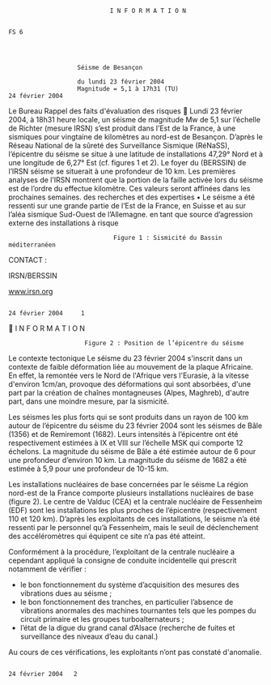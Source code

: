                                 I N F O R M A T I O N

                                                                                                                 FS 6




                       Séisme de Besançon

                       du lundi 23 février 2004
                       Magnitude = 5,1 à 17h31 (TU)                                        24 février 2004



 Le Bureau             Rappel des faits
 d'évaluation
 des risques            Lundi 23 février 2004, à 18h31 heure locale, un séisme de magnitude Mw de 5,1
                        sur l’échelle de Richter (mesure IRSN) s’est produit dans l’Est de la France, à une
 sismiques pour
                        vingtaine de kilomètres au nord-est de Besançon. D’après le Réseau National de
 la sûreté des          Surveillance Sismique (RéNaSS), l’épicentre du séisme se situe à une latitude de
 installations          47,29° Nord et à une longitude de 6,27° Est (cf. figures 1 et 2). Le foyer du
 (BERSSIN) de l’IRSN    séisme se situerait à une profondeur de 10 km. Les premières analyses de l’IRSN
                        montrent que la portion de la faille activée lors du séisme est de l’ordre du
 effectue               kilomètre. Ces valeurs seront affinées dans les prochaines semaines.
 des recherches
 et des expertises     • Le séisme a été ressenti sur une grande partie de l’Est de la France, en Suisse et au
 sur l’aléa sismique     Sud-Ouest de l’Allemagne.
 en tant que source
 d’agression externe
 des installations
 à risque




                                 Figure 1 : Sismicité du Bassin méditerranéen




CONTACT :

IRSN/BERSSIN




www.irsn.org


                                                                                                24 février 2004     1
                                     I N F O R M A T I O N




                         Figure 2 : Position de l’épicentre du séisme

Le contexte tectonique
Le séisme du 23 février 2004 s'inscrit dans un contexte de faible déformation liée au mouvement de la plaque
Africaine. En effet, la remontée vers le Nord de l'Afrique vers l'Eurasie, à la vitesse d'environ 1cm/an, provoque
des déformations qui sont absorbées, d'une part par la création de chaînes montagneuses (Alpes, Maghreb), d'autre
part, dans une moindre mesure, par la sismicité.

Les séismes les plus forts qui se sont produits dans un rayon de 100 km autour de l’épicentre du séisme du 23
février 2004 sont les séismes de Bâle (1356) et de Remiremont (1682). Leurs intensités à l’épicentre ont été
respectivement estimées à IX et VIII sur l’échelle MSK qui comporte 12 échelons. La magnitude du séisme de Bâle a
été estimée autour de 6 pour une profondeur d’environ 10 km. La magnitude du séisme de 1682 a été estimée à
5,9 pour une profondeur de 10-15 km.




Les installations nucléaires de base concernées par le séisme
La région nord-est de la France comporte plusieurs installations nucléaires de base (figure 2). Le centre de Valduc
(CEA) et la centrale nucléaire de Fessenheim (EDF) sont les installations les plus proches de l’épicentre
(respectivement 110 et 120 km).
D’après les exploitants de ces installations, le séisme n’a été ressenti par le personnel qu’à Fessenheim, mais le
seuil de déclenchement des accéléromètres qui équipent ce site n’a pas été atteint.

Conformément à la procédure, l’exploitant de la centrale nucléaire a cependant appliqué la consigne de conduite
incidentelle qui prescrit notamment de vérifier :
- le bon fonctionnement du système d’acquisition des mesures des vibrations dues au séisme ;
- le bon fonctionnement des tranches, en particulier l’absence de vibrations anormales des machines tournantes
tels que les pompes du circuit primaire et les groupes turboalternateurs ;
- l’état de la digue du grand canal d’Alsace (recherche de fuites et surveillance des niveaux d’eau du canal.)

Au cours de ces vérifications, les exploitants n’ont pas constaté d'anomalie.




                                                                                                     24 février 2004   2
